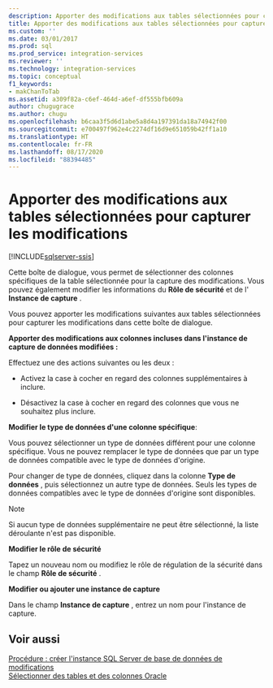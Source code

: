 ```yaml
---
description: Apporter des modifications aux tables sélectionnées pour capturer les modifications
title: Apporter des modifications aux tables sélectionnées pour capturer les modifications | Microsoft Docs
ms.custom: ''
ms.date: 03/01/2017
ms.prod: sql
ms.prod_service: integration-services
ms.reviewer: ''
ms.technology: integration-services
ms.topic: conceptual
f1_keywords:
- makChanToTab
ms.assetid: a309f82a-c6ef-464d-a6ef-df555bfb609a
author: chugugrace
ms.author: chugu
ms.openlocfilehash: b6caa3f5d6d1abe5a8d4a197391da18a74942f00
ms.sourcegitcommit: e700497f962e4c2274df16d9e651059b42ff1a10
ms.translationtype: HT
ms.contentlocale: fr-FR
ms.lasthandoff: 08/17/2020
ms.locfileid: "88394485"
---
```

# <a name="make-changes-to-the-tables-selected-for-capturing-changes"></a>Apporter des modifications aux tables sélectionnées pour capturer les modifications

[!INCLUDE[sqlserver-ssis](../../includes/applies-to-version/sqlserver-ssis.md)]


  Cette boîte de dialogue, vous permet de sélectionner des colonnes spécifiques de la table sélectionnée pour la capture des modifications. Vous pouvez également modifier les informations du **Rôle de sécurité** et de l' **Instance de capture** .  
  
 Vous pouvez apporter les modifications suivantes aux tables sélectionnées pour capturer les modifications dans cette boîte de dialogue.  
  
 **Apporter des modifications aux colonnes incluses dans l'instance de capture de données modifiées :**  
  
 Effectuez une des actions suivantes ou les deux :  
  
-   Activez la case à cocher en regard des colonnes supplémentaires à inclure.  
  
-   Désactivez la case à cocher en regard des colonnes que vous ne souhaitez plus inclure.  
  
 **Modifier le type de données d'une colonne spécifique**:  
  
 Vous pouvez sélectionner un type de données différent pour une colonne spécifique. Vous ne pouvez remplacer le type de données que par un type de données compatible avec le type de données d'origine.  
  
 Pour changer de type de données, cliquez dans la colonne **Type de données** , puis sélectionnez un autre type de données. Seuls les types de données compatibles avec le type de données d'origine sont disponibles.  
  
> [!NOTE]  
>  Si aucun type de données supplémentaire ne peut être sélectionné, la liste déroulante n'est pas disponible.  
  
 **Modifier le rôle de sécurité**  
  
 Tapez un nouveau nom ou modifiez le rôle de régulation de la sécurité dans le champ **Rôle de sécurité** .  
  
 **Modifier ou ajouter une instance de capture**  
  
 Dans le champ **Instance de capture** , entrez un nom pour l'instance de capture.  
  
## <a name="see-also"></a>Voir aussi  
 [Procédure : créer l'instance SQL Server de base de données de modifications](../../integration-services/change-data-capture/how-to-create-the-sql-server-change-database-instance.md)   
 [Sélectionner des tables et des colonnes Oracle](../../integration-services/change-data-capture/select-oracle-tables-and-columns.md)  
  
  
